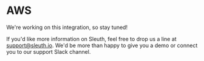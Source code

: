 # AWS

We're working on this integration, so stay tuned! 

If you'd like more information on Sleuth, feel free to drop us a line at [support@sleuth.io](mailto:%20support@sleuth.io). We'd be more than happy to give you a demo or connect you to our support Slack channel.

